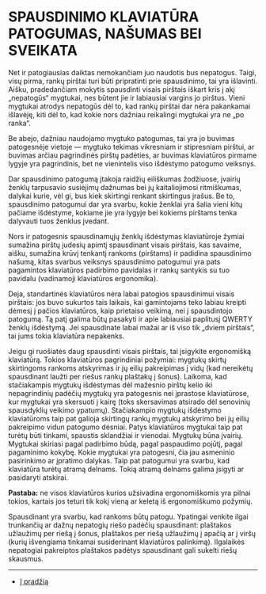 
# SPAUSDINIMO KLAVIATŪRA PATOGUMAS, NAŠUMAS BEI SVEIKATA

Net ir patogiausias daiktas nemokančiam juo naudotis bus nepatogus. Taigi, visų pirma, rankų pirštai turi būti pripratinti prie spausdinimo, tai yra išlavinti. Aišku, pradedančiam mokytis spausdinti visais pirštais iškart kris į akį „nepatogūs“ mygtukai, nes būtent jie ir labiausiai vargins jo pirštus. Vieni mygtukai atrodys nepatogūs dėl to, kad rankų pirštai dar nėra pakankamai išlavėję, kiti dėl to, kad kokie nors dažniau reikalingi mygtukai yra ne „po ranka“.

Be abejo, dažniau naudojamo mygtuko patogumas, tai yra jo buvimas patogesnėje vietoje — mygtuko tekimas vikresniam ir stipresniam pirštui, ar buvimas arčiau pagrindinės pirštų padėties, ar buvimas klaviatūros pirmame lygyje yra pagrindinis, bet ne vienintelis viso išdėstymo patogumo veiksnys.

Dar spausdinimo patogumą įtakoja raidžių eiliškumas žodžiuose, įvairių ženklų tarpusavio susiėjimų dažnumas bei jų kaitaliojimosi ritmiškumas, dalykai kurie, vėl gi, bus kiek skirtingi renkant skirtingus įrašus. Be to, spausdinimo patogumui dar yra svarbu, kokie ženklai yra šalia vieni kitų pačiame išdėstyme, kokiame jie yra lygyje bei kokiems pirštams tenka dalyvauti tuos ženklus įvedant.

Nors ir patogesnis spausdinamųjų ženklų išdėstymas klaviatūroje žymiai sumažina pirštų judesių apimtį spausdinant visais pirštais, kas savaime, aišku, sumažina krūvį tenkantį rankoms (pirštams) ir padidina spausdinimo našumą, kitas svarbus veiksnys spausdinimo patogumui yra pats pagamintos klaviatūros padirbimo pavidalas ir rankų santykis su tuo pavidalu (vadinamoji klaviatūros ergonomika).

Deja, standartinės klaviatūros nėra labai patogios spausdinimui visais pirštais: jos buvo sukurtos tais laikais, kai gamintojams teko labiau kreipti dėmesį į pačios klaviatūros, kaip prietaiso veikimą, nei į spausdintojo patogumą. Tą patį galima būtų pasakyti ir apie labiausiai paplitusį QWERTY ženklų išdėstymą. Jei spausdinate labai mažai ar iš viso tik „dviem pirštais“, tai jums tokia klaviatūra nepakenks.

Jeigu gi ruošiatės daug spausdinti visais pirštais, tai įsigykite ergonomišką klaviatūrą. Tokios klaviatūros pagrindiniai požymiai: mygtukų skirtų skirtingoms rankoms atskyrimas ir jų eilių pakreipimas į vidų (kad nereikėtų spausdinant laužti per riešus rankų plaštakų į šonus). Laikoma, kad stačiakampis mygtukų išdėstymas dėl mažesnio pirštų kelio iki nepagrindinių padėčių mygtukų yra patogesnis nei įprastose klaviatūrose, kur mygtukai yra skersuoti į kairę (toks skersavimas atsirado dėl senovinių spausdyklių veikimo ypatumų). Stačiakampio mygtukų išdėstymo klaviatūroms taip pat galioja skirtingų rankų mygtukų atskyrimo bei jų eilių pakreipimo vidun patogumo dėsniai. Patys klaviatūros mygtukai taip pat turėtų būti tinkami, spaustis sklandžiai ir vienodai. Mygtukų būna įvairių. Mygtukai skiriasi pagal padirbimo būdą, pagal paspaudimo pojūtį, pagal pagaminimo kokybę. Kokie mygtukai yra patogesni, čia jau asmeninio pasirinkimo ar įpratimo dalykas. Taip pat patogumui yra svarbu, kad klaviatūra turėtų atramą delnams. Tokią atramą delnams galima įsigyti ar pasidaryti atskirai.

__Pastaba:__ ne visos klaviatūros kurios užsivadina ergonomiškomis yra pilnai tokios, kartais jos teturi tik kokį vieną ar keletą iš ergonomiškumo požymių.

Spausdinant yra svarbu, kad rankoms būtų patogu. Ypatingai venkite ilgai trunkančių ar dažnų nepatogių riešo padėčių spausdinant: plaštakos užlaužimų per riešą į šonus, plaštakos per riešą užlaužimų į apačią ar į viršų (kurių išvengiama tinkamai susiderinant klaviatūros palinkimą). Ilgalaikės nepatogiai pakreiptos plaštakos padėtys spausdinant gali sukelti riešų skausmus.

--------------------------------------------------------------------

+ [Į pradžią](../README.md)

